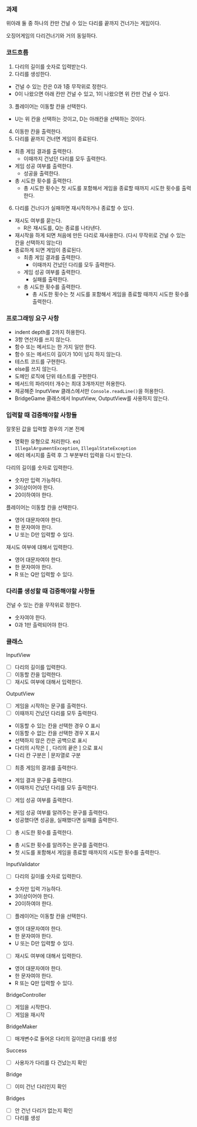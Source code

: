 ### 과제

위아래 둘 중 하나의 칸만 건널 수 있는 다리를 끝까지 건너가는 게임이다.

오징어게임의 다리건너기와 거의 동일하다.

### 코드흐름

1. 다리의 길이를 숫자로 입력받는다.
2. 다리를 생성한다.
  - 건널 수 있는 칸은 0과 1중 무작위로 정한다.
  - 0이 나왔으면 아래 칸만 건널 수 있고, 1이 나왔으면 위 칸만 건널 수 있다.
3. 플레이어는 이동할 칸을 선택한다.
  - U는 위 칸을 선택하는 것이고, D는 아래칸을 선택하는 것이다.
4. 이동한 칸을 출력한다.
5. 다리를 끝까지 건너면 게임이 종료된다.
  - 최종 게임 결과를 출력한다.
    - 이때까지 건넜던 다리를 모두 출력한다.
  - 게임 성공 여부를 출력한다.
    - 성공을 출력한다.
  - 총 시도한 횟수를 출력한다.
    - 총 시도한 횟수는 첫 시도를 포함해서 게임을 종료할 때까지 시도한 횟수를 출력한다.
6. 다리를 건너다가 실패하면 재시작하거나 종료할 수 있다.
  - 재시도 여부를 묻는다.
    - R은 재시도를, Q는 종료를 나타낸다.
  - 재시작을 하게 되면 처음에 만든 다리로 재사용한다. (다시 무작위로 건널 수 있는 칸을 선택하지 않는다)
  - 종료하게 되면 게임이 종료된다.
    - 최종 게임 결과를 출력한다.
      - 이때까지 건넜던 다리를 모두 출력한다.
    - 게임 성공 여부를 출력한다.
      - 실패를 출력한다.
    - 총 시도한 횟수를 출력한다.
      - 총 시도한 횟수는 첫 시도를 포함해서 게임을 종료할 때까지 시도한 횟수를 출력한다.

### 프로그래밍 요구 사항

- indent depth를 2까지 허용한다.
- 3항 연산자를 쓰지 않는다.
- 함수 또는 메서드는 한 가지 일만 한다.
- 함수 또는 메서드이 길이가 10이 넘지 하지 않는다.
- 테스트 코드를 구현한다.
- else를 쓰지 않는다.
- 도메인 로직에 단위 테스트를 구현한다.
- 메서드의 파라미터 개수는 최대 3개까지만 허용한다.
- 제공해준 InputView 클래스에서만 `Console.readLine()`을 허용한다.
- BridgeGame 클래스에서 InputView, OutputView를 사용하지 않는다.

### 입력할 때 검증해야할 사항들

잘못된 값을 입력할 경우의 기본 전제

- 명확한 유형으로 처리한다. ex) `IllegalArgumentException`, `IllegalStateException`
- 에러 메시지를 출력 후 그 부분부터 입력을 다시 받는다.

다리의 길이를 숫자로 입력한다.

- 숫자만 입력 가능하다.
- 3이상이어야 한다.
- 20이하여야 한다.

플레이어는 이동할 칸을 선택한다.

- 영어 대문자여야 한다.
- 한 문자여야 한다.
- U 또는 D만 입력할 수 있다.

재시도 여부에 대해서 입력한다.

- 영어 대문자여야 한다.
- 한 문자여야 한다.
- R 또는 Q만 입력할 수 있다.

### 다리를 생성할 때 검증해야할 사항들

건널 수 있는 칸을 무작위로 정한다.

- 숫자여야 한다.
- 0과 1만 출력되어야 한다.

### 클래스

InputView

- [ ]  다리의 길이를 입력한다.
- [ ]  이동할 칸을 입력한다.
- [ ]  재시도 여부에 대해서 입력한다.

OutputView

- [ ]  게임을 시작하는 문구를 출력한다.
- [ ]  이때까지 건넜던 다리를 모두 출력한다.
  - 이동할 수 있는 칸을 선택한 경우 O 표시
  - 이동할 수 없는 칸을 선택한 경우 X 표시
  - 선택하지 않은 칸은 공백으로 표시
  - 다리의 시작은 [ , 다리의 끝은 ] 으로 표시
  - 다리 칸 구분은 | 문자열로 구분
- [ ]  최종 게임의 결과를 출력한다.
  - 게임 결과 문구를 출력한다.
  - 이때까지 건넜던 다리를 모두 출력한다.
- [ ]  게임 성공 여부를 출력한다.
  - 게임 성공 여부를 알려주는 문구를 출력한다.
  - 성공했다면 성공을, 실패했다면 실패를 출력한다.
- [ ]  총 시도한 횟수를 출력한다.
  - 총 시도한 횟수를 알려주는 문구를 출력한다.
  - 첫 시도를 포함해서 게임을 종료할 때까지의 시도한 횟수를 출력한다.

InputValidator

- [ ]  다리의 길이를 숫자로 입력한다.
  - 숫자만 입력 가능하다.
  - 3이상이어야 한다.
  - 20이하여야 한다.
- [ ]  플레이어는 이동할 칸을 선택한다.
  - 영어 대문자여야 한다.
  - 한 문자여야 한다.
  - U 또는 D만 입력할 수 있다.
- [ ]  재시도 여부에 대해서 입력한다.
  - 영어 대문자여야 한다.
  - 한 문자여야 한다.
  - R 또는 Q만 입력할 수 있다.

BridgeController

- [ ]  게임을 시작한다.
- [ ]  게임을 재시작

BridgeMaker

- [ ]  매개변수로 들어온 다리의 길이만큼 다리를 생성

Success

- [ ]  사용자가 다리를 다 건넜는지 확인

Bridge

- [ ]  이미 건넌 다리인지 확인

Bridges

- [ ]  안 건넌 다리가 없는지 확인
- [ ]  다리를 생성